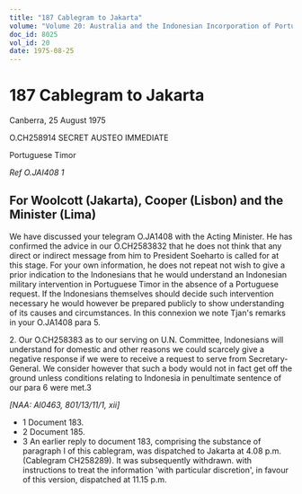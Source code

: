 ```yaml
---
title: "187 Cablegram to Jakarta"
volume: "Volume 20: Australia and the Indonesian Incorporation of Portuguese Timor, 1974-1976"
doc_id: 8025
vol_id: 20
date: 1975-08-25
---
```


# 187 Cablegram to Jakarta

Canberra, 25 August 1975

O.CH258914 SECRET AUSTEO IMMEDIATE

Portuguese Timor

_Ref O.JAI408 1_

## For Woolcott (Jakarta), Cooper (Lisbon) and the Minister (Lima)

We have discussed your telegram O.JA1408 with the Acting Minister. He has confirmed the advice in our O.CH2583832 that he does not think that any direct or indirect message from him to President Soeharto is called for at this stage. For your own information, he does not repeat not wish to give a prior indication to the Indonesians that he would understand an Indonesian military intervention in Portuguese Timor in the absence of a Portuguese request. If the Indonesians themselves should decide such intervention necessary he would however be prepared publicly to show understanding of its causes and circumstances. In this connexion we note Tjan's remarks in your O.JA1408 para 5.

2\. Our O.CH258383 as to our serving on U.N. Committee, Indonesians will understand for domestic and other reasons we could scarcely give a negative response if we were to receive a request to serve from Secretary-General. We consider however that such a body would not in fact get off the ground unless conditions relating to Indonesia in penultimate sentence of our para 6 were met.3

_[NAA: Al0463, 801/13/11/1, xii]_

  * 1 Document 183. 
  * 2 Document 185. 
  * 3 An earlier reply to document 183, comprising the substance of paragraph I of this cablegram, was dispatched to Jakarta at 4.08 p.m. (Cablegram CH258289). It was subsequently withdrawn. with instructions to treat the information 'with particular discretion', in favour of this version, dispatched at 11.15 p.m. 


